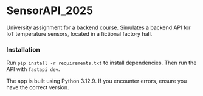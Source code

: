 # SensorAPI_2025
University assignment for a backend course. Simulates a backend API for IoT temperature sensors, located in a fictional factory hall.

### Installation
Run `pip install -r requirements.txt` to install dependencies. Then run the API with `fastapi dev`. 

The app is built using Python 3.12.9. If you encounter errors, ensure you have the correct version.
